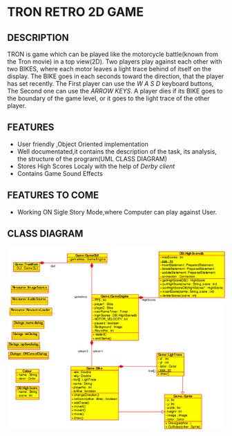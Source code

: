 # TRON RETRO 2D GAME

## DESCRIPTION 
TRON is game which  can  be played like the  motorcycle  battle(known  from  the  Tron movie) in  a  top  view(2D).
Two  players  play against each other with two BIKES, where each motor leaves a light trace behind of itself on the display.
The BIKE goes in each seconds toward the direction, that the player has set recently.
The First player can use the *W A S D* keyboard buttons, The Second one can use the *ARROW KEYS*.
A player dies if its BIKE goes to the boundary of the game level, or it goes to the light trace of the other player.

## FEATURES 
* User  friendly  ,Object Oriented implementation
* Well documentated,it contains the description of the task, its analysis, the structure of the program(UML CLASS DIAGRAM)
* Stores High Scores Localy with the help of *Derby client* 
* Contains Game Sound Effects

## FEATURES TO COME 
* Working ON Sigle Story Mode,where Computer can play against User.


## CLASS DIAGRAM 

![image info](https://github.com/arbabali/TRON_2D_GAME/blob/main/class%20diagram.png)
